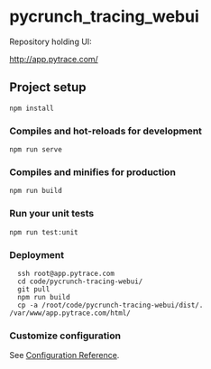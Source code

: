 # pycrunch_tracing_webui

Repository holding UI:

http://app.pytrace.com/

## Project setup
```
npm install
```

### Compiles and hot-reloads for development
```
npm run serve
```

### Compiles and minifies for production
```
npm run build
```

### Run your unit tests
```
npm run test:unit
```

### Deployment

```shell
  ssh root@app.pytrace.com
  cd code/pycrunch-tracing-webui/
  git pull
  npm run build
  cp -a /root/code/pycrunch-tracing-webui/dist/. /var/www/app.pytrace.com/html/
```

### Customize configuration
See [Configuration Reference](https://cli.vuejs.org/config/).
